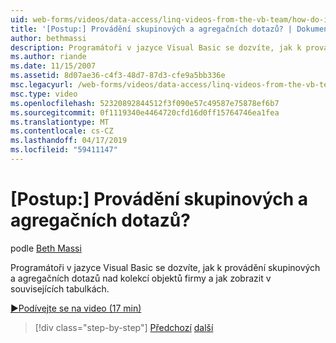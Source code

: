 ```yaml
---
uid: web-forms/videos/data-access/linq-videos-from-the-vb-team/how-do-i-perform-group-and-aggregate-queries
title: '[Postup:] Provádění skupinových a agregačních dotazů? | Dokumenty Microsoft'
author: bethmassi
description: Programátoři v jazyce Visual Basic se dozvíte, jak k provádění skupinových a agregačních dotazů nad kolekcí objektů firmy a jak zobrazit v souvisejících tabulkách.
ms.author: riande
ms.date: 11/15/2007
ms.assetid: 8d07ae36-c4f3-48d7-87d3-cfe9a5bb336e
msc.legacyurl: /web-forms/videos/data-access/linq-videos-from-the-vb-team/how-do-i-perform-group-and-aggregate-queries
msc.type: video
ms.openlocfilehash: 52320892844512f3f090e57c49587e75878ef6b7
ms.sourcegitcommit: 0f1119340e4464720cfd16d0ff15764746ea1fea
ms.translationtype: MT
ms.contentlocale: cs-CZ
ms.lasthandoff: 04/17/2019
ms.locfileid: "59411147"
---
```

# <a name="how-do-i-perform-group-and-aggregate-queries"></a>[Postup:] Provádění skupinových a agregačních dotazů?

podle [Beth Massi](https://github.com/bethmassi)

Programátoři v jazyce Visual Basic se dozvíte, jak k provádění skupinových a agregačních dotazů nad kolekcí objektů firmy a jak zobrazit v souvisejících tabulkách.

[&#9654;Podívejte se na video (17 min)](https://channel9.msdn.com/Blogs/ASP-NET-Site-Videos/how-do-i-perform-group-and-aggregate-queries)

> [!div class="step-by-step"]
> [Předchozí](how-do-i-get-started-with-linq.md)
> [další](how-do-i-upgrade-visual-basic-projects-to-enable-linq.md)
